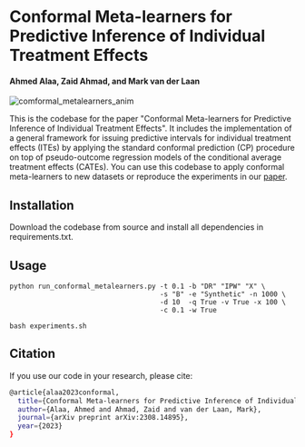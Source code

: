 # Conformal Meta-learners for Predictive Inference of Individual Treatment Effects
#### Ahmed Alaa, Zaid Ahmad, and Mark van der Laan

![comformal_metalearners_anim](https://github.com/AlaaLab/conformal-metalearners/assets/21158134/4ebc6a38-aa6a-4183-9cb6-65c74d7f1ce7)

This is the codebase for the paper "Conformal Meta-learners for Predictive Inference of Individual Treatment Effects". It includes the implementation of a general framework for issuing predictive intervals for individual treatment effects (ITEs) by applying the standard conformal prediction (CP) procedure on top of pseudo-outcome regression models of the conditional average treatment effects (CATEs). You can use this codebase to apply conformal meta-learners to new datasets or reproduce the experiments in our [paper](https://arxiv.org/abs/2308.14895).

## Installation

Download the codebase from source and install all dependencies in requirements.txt.

## Usage

```
python run_conformal_metalearners.py -t 0.1 -b "DR" "IPW" "X" \
                                     -s "B" -e "Synthetic" -n 1000 \
                                     -d 10  -q True -v True -x 100 \
                                     -c 0.1 -w True
```

```
bash experiments.sh
```

## Citation

If you use our code in your research, please cite:
```sh
@article{alaa2023conformal,
  title={Conformal Meta-learners for Predictive Inference of Individual Treatment Effects},
  author={Alaa, Ahmed and Ahmad, Zaid and van der Laan, Mark},
  journal={arXiv preprint arXiv:2308.14895},
  year={2023}
}
```
